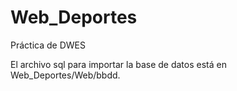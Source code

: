 # Web_Deportes
 Práctica de DWES
 
 El archivo sql para importar la base de datos está en Web_Deportes/Web/bbdd.
